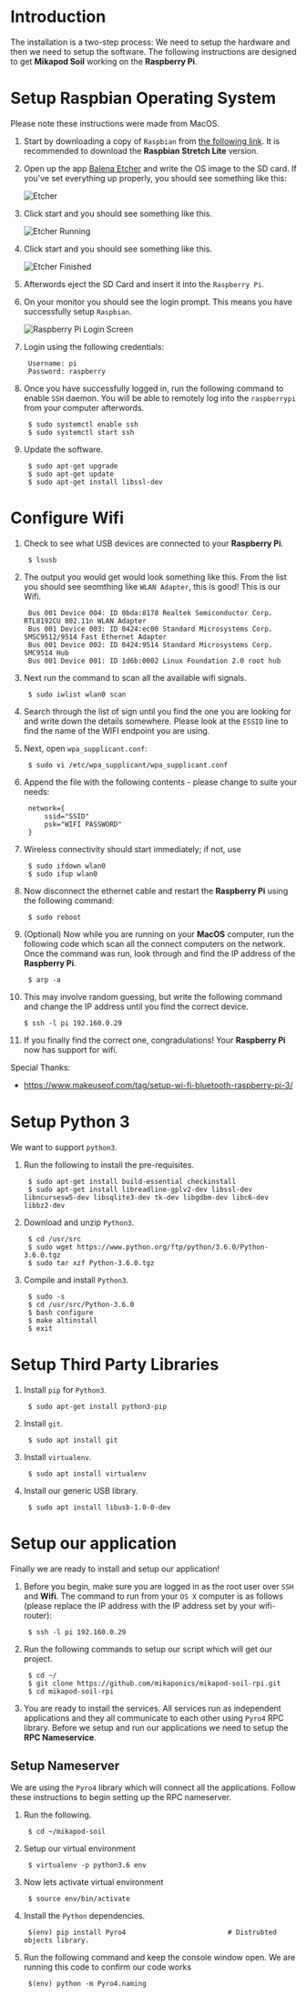 # Introduction

The installation is a two-step process: We need to setup the hardware and then we need to setup the software. The following instructions are designed to get **Mikapod Soil** working on the **Raspberry Pi**.

# Setup Raspbian Operating System
Please note these instructions were made from MacOS.

1. Start by downloading a copy of ``Raspbian`` from [the following link](https://www.raspberrypi.org/downloads/raspbian/). It is recommended to download the **Raspbian Stretch Lite** version.

2. Open up the app [Balena Etcher](https://www.balena.io/etcher/?ref=etcher_footer) and write the OS image to the SD card. If you've set everything up properly, you should see something like this:

    ![Etcher](img/hardware/devops_1_1_etcher_ready.png)

3. Click start and you should see something like this.

    ![Etcher Running](img/hardware/devops_1_2_etcher_running.png)

4. Click start and you should see something like this.

    ![Etcher Finished](img/hardware/devops_1_3_etcher_finished.png)

5. Afterwords eject the SD Card and insert it into the ``Raspberry Pi``.

6. On your monitor you should see the login prompt. This means you have successfully setup ``Raspbian``.

    ![Raspberry Pi Login Screen](img/hardware/devops_1_5_login.jpeg)

7. Login using the following credentials:

        Username: pi
        Password: raspberry

8. Once you have successfully logged in, run the following command to enable ``SSH`` daemon. You will be able to remotely log into the ``raspberrypi`` from your computer afterwords.

        $ sudo systemctl enable ssh
        $ sudo systemctl start ssh

9. Update the software.

        $ sudo apt-get upgrade
        $ sudo apt-get update
        $ sudo apt-get install libssl-dev


# Configure Wifi

1. Check to see what USB devices are connected to your **Raspberry Pi**.

        $ lsusb

2. The output you would get would look something like this. From the list you should see seomthing like ``WLAN Adapter``, this is good! This is our Wifi.

        Bus 001 Device 004: ID 0bda:8178 Realtek Semiconductor Corp. RTL8192CU 802.11n WLAN Adapter
        Bus 001 Device 003: ID 0424:ec00 Standard Microsystems Corp. SMSC9512/9514 Fast Ethernet Adapter
        Bus 001 Device 002: ID 0424:9514 Standard Microsystems Corp. SMC9514 Hub
        Bus 001 Device 001: ID 1d6b:0002 Linux Foundation 2.0 root hub

3. Next run the command to scan all the available wifi signals.

        $ sudo iwlist wlan0 scan

4. Search through the list of sign until you find the one you are looking for and write down the details somewhere. Please look at the ``ESSID`` line to find the name of the WIFI endpoint you are using.

5. Next, open ``wpa_supplicant.conf``:

        $ sudo vi /etc/wpa_supplicant/wpa_supplicant.conf

6. Append the file with the following contents - please change to suite your needs:

        network={
            ssid="SSID"
            psk="WIFI PASSWORD"
        }

7. Wireless connectivity should start immediately; if not, use

        $ sudo ifdown wlan0
        $ sudo ifup wlan0

8. Now disconnect the ethernet cable and restart the **Raspberry Pi** using the following command:

        $ sudo reboot

9. (Optional) Now while you are running on your **MacOS** computer, run the following code which scan all the connect computers on the network. Once the command was run, look through and find the IP address of the **Raspberry Pi**.

        $ arp -a

10. This may involve random guessing, but write the following command and change the IP address until you find the correct device.

        $ ssh -l pi 192.160.0.29

11. If you finally find the correct one, congradulations! Your **Raspberry Pi** now has support for wifi.

Special Thanks:

* https://www.makeuseof.com/tag/setup-wi-fi-bluetooth-raspberry-pi-3/


# Setup Python 3
We want to support ``python3``.

1. Run the following to install the pre-requisites.

        $ sudo apt-get install build-essential checkinstall
        $ sudo apt-get install libreadline-gplv2-dev libssl-dev libncursesw5-dev libsqlite3-dev tk-dev libgdbm-dev libc6-dev libbz2-dev

2. Download and unzip ``Python3``.

        $ cd /usr/src
        $ sudo wget https://www.python.org/ftp/python/3.6.0/Python-3.6.0.tgz
        $ sudo tar xzf Python-3.6.0.tgz

3. Compile and install ``Python3``.

        $ sudo -s
        $ cd /usr/src/Python-3.6.0
        $ bash configure
        $ make altinstall
        $ exit

# Setup Third Party Libraries

1. Install ``pip`` for ``Python3``.

        $ sudo apt-get install python3-pip

2. Install ``git``.

        $ sudo apt install git

3. Install ``virtualenv``.

        $ sudo apt install virtualenv

4. Install our generic USB library.

        $ sudo apt install libusb-1.0-0-dev

# Setup our application
Finally we are ready to install and setup our application!


1. Before you begin, make sure you are logged in as the root user over ``SSH`` and **Wifi**. The command to run from your ``OS X`` computer is as follows (please replace the IP address with the IP address set by your wifi-router):

        $ ssh -l pi 192.160.0.29

2. Run the following commands to setup our script which will get our project.

        $ cd ~/
        $ git clone https://github.com/mikaponics/mikapod-soil-rpi.git
        $ cd mikapod-soil-rpi

3. You are ready to install the services. All services run as independent applications and they all communicate to each other using `Pyro4` RPC library. Before we setup and run our applications we need to setup the **RPC Nameservice**.

## Setup Nameserver
We are using the ``Pyro4`` library which will connect all the applications. Follow these instructions to begin setting up the RPC nameserver.

1. Run the following.

        $ cd ~/mikapod-soil

2. Setup our virtual environment

        $ virtualenv -p python3.6 env

3. Now lets activate virtual environment

        $ source env/bin/activate

4. Install the ``Python`` dependencies.

        $(env) pip install Pyro4                         # Distrubted objects library.

5. Run the following command and keep the console window open. We are running this code to confirm our code works

        $(env) python -m Pyro4.naming

